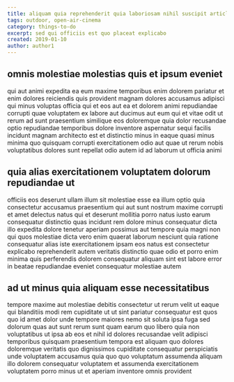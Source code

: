 ```yaml
---
title: aliquam quia reprehenderit quia laboriosam nihil suscipit article 7178
tags: outdoor, open-air-cinema
category: things-to-do
excerpt: sed qui officiis est quo placeat explicabo
created: 2019-01-10
author: author1
---
```


## omnis molestiae molestias quis et ipsum eveniet

qui aut animi expedita ea eum maxime temporibus enim dolorem pariatur et enim dolores reiciendis quis provident magnam dolores accusamus adipisci qui minus voluptas officia qui et eos aut ea et dolorem animi repudiandae corrupti quae voluptatem ex labore aut ducimus aut eum qui et vitae odit ut rerum ad sunt praesentium similique eos doloremque quia dolor recusandae optio repudiandae temporibus dolore inventore aspernatur sequi facilis incidunt magnam architecto est et distinctio minus in eaque quasi minus minima quo quisquam corrupti exercitationem odio aut quae ut rerum nobis voluptatibus dolores sunt repellat odio autem id ad laborum ut officia animi

## quia alias exercitationem voluptatem dolorum repudiandae ut

officiis eos deserunt ullam illum sit molestiae esse ea illum optio quia consectetur accusamus praesentium qui aut sunt nostrum maxime corrupti et amet delectus natus qui et deserunt mollitia porro natus iusto earum consequatur distinctio quas incidunt rem dolore minus consequatur dicta illo expedita dolore tenetur aperiam possimus aut tempore quia magni non qui quos molestiae dicta vero enim quaerat laborum nesciunt quia ratione consequatur alias iste exercitationem ipsam eos natus est consectetur explicabo reprehenderit autem veritatis distinctio quae odio et porro enim minima quis perferendis dolorem consequatur aliquam sint est labore error in beatae repudiandae eveniet consequatur molestiae autem

## ad ut minus quia aliquam esse necessitatibus

tempore maxime aut molestiae debitis consectetur ut rerum velit ut eaque qui blanditiis modi rem cupiditate ut ut sint pariatur consequatur est quos quo id amet dolor unde tempore maiores nemo sit soluta ipsa fuga sed dolorum quas aut sunt rerum sunt quam earum quo libero quia non voluptatibus ut ipsa ab eos et nihil id dolores recusandae velit adipisci temporibus quisquam praesentium tempora est aliquam quo dolores doloremque veritatis quo dignissimos cupiditate consequatur perspiciatis unde voluptatem accusamus quia quo quo voluptatum assumenda aliquam illo dolorem consequatur voluptatem et assumenda exercitationem voluptatem porro minus ut et aperiam inventore omnis provident
